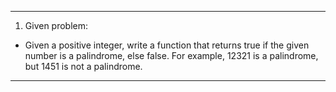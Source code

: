 -------------------------------------------------------------------------------------

1. Given problem:
- Given a positive integer, write a function that returns true if the given number is a palindrome, else false. For example, 12321 is a palindrome, but 1451 is not a palindrome. 

-------------------------------------------------------------------------------------